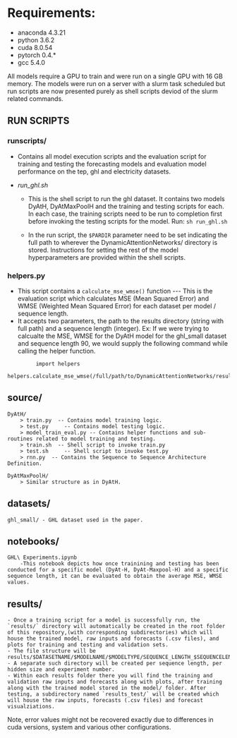 # Requirements:
  - anaconda 4.3.21
  - python   3.6.2
  - cuda     8.0.54
  - pytorch  0.4.*
  - gcc      5.4.0 
 
All models require a GPU to train and were run on a single GPU with 16 GB memory. The models were run on a server with a slurm task scheduled but run scripts are now presented purely as shell scripts deviod of the slurm related commands.

## RUN SCRIPTS
 ###  runscripts/   
 - Contains all model execution scripts and the evaluation script for training and testing the forecasting models and evaluation model performance on the tep, ghl and electricity datasets.

- *run_ghl.sh* 
    - This is the shell script to run the ghl dataset. It contains two models DyAtH, DyAtMaxPoolH and the training and testing scripts for each. In each case, the training scripts need to be run  to completion first before invoking the testing scripts for the model.
	Run: `sh run_ghl.sh`

	- In the run script, the `$PARDIR` parameter need to be set indicating the full path to wherever the DynamicAttentionNetworks/ directory is stored. Instructions for setting the rest of the model hyperparameters are provided within the shell scripts.
	
### helpers.py 
  - This script contains a `calculate_mse_wmse()` function --- This is the evaluation script which calculates MSE (Mean Squared Error) and WMSE (Weighted Mean Squared Error) for each dataset per model / sequence length. 
  - It accepts two parameters, the path to the results directory (string with full path) and a sequence length (integer).
	Ex: If we were trying to calcualte the MSE, WMSE for the DyAtH model for the ghl_small dataset and sequence length 90, we would supply the following command while calling the helper function.
```
         import helpers
         helpers.calculate_mse_wmse(/full/path/to/DynamicAttentionNetworks/results/DyAtH/DyAtH_mean/,90)
```

## source/ 
    DyAtH/
    	> train.py  -- Contains model training logic.
    	> test.py	  -- Contains model testing logic.
    	> model_train_eval.py -- Contains helper functions and sub-routines related to model training and testing.
    	> train.sh  -- Shell script to invoke train.py
    	> test.sh	  -- Shell script to invoke test.py
    	> rnn.py  -- Contains the Sequence to Sequence Architecture Definition.

	DyAtMaxPoolH/	
 		> Similar structure as in DyAtH.
## datasets/
    ghl_small/ - GHL dataset used in the paper.


## notebooks/
    GHL\ Experiments.ipynb  
        -This notebook depicts how once trainining and testing has been conducted for a specific model (DyAt-H, DyAt-Maxpool-H) and a specific sequence length, it can be evaluated to obtain the average MSE, WMSE values.

## results/
	- Once a training script for a model is successfully run, the `results/` directory will automatically be created in the root folder of this repository,(with corresponding subdirectories) which will house the trained model, raw inputs and forecasts (.csv files), and plots for training and testing and validation sets. 
	- The file structure will be results/$DATASETNAME/$MODELNAME/$MODELTYPE/SEQUENCE_LENGTH_$SEQUENCELENGTH_HIDDEN_SIZE_$HIDDENSIZE_..._ITERNUM_$ITERNUM/
	- A separate such directory will be created per sequence length, per hidden size and experiment number.
	- Within each results folder there you will find the training and validation raw inputs and forecasts along with plots, after training along with the trained model stored in the model/ folder. After testing, a subdirectory named `results_test/` will be created which will house the raw inputs, forecasts (.csv files) and forecast visualziations.
 
Note, error values might not be recovered exactly due to differences in cuda versions, system and various other configurations. 
